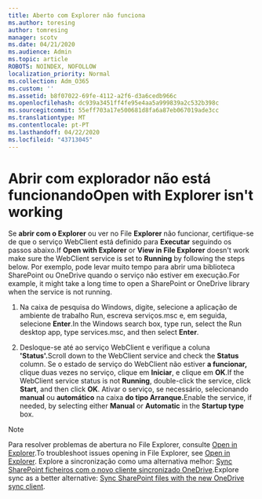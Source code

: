 ```yaml
---
title: Aberto com Explorer não funciona
ms.author: toresing
author: tomresing
manager: scotv
ms.date: 04/21/2020
ms.audience: Admin
ms.topic: article
ROBOTS: NOINDEX, NOFOLLOW
localization_priority: Normal
ms.collection: Adm_O365
ms.custom: ''
ms.assetid: b8f07022-69fe-4112-a2f6-d3a6cedb966c
ms.openlocfilehash: dc939a3451ff4fe95e4aa5a999839a2c532b398c
ms.sourcegitcommit: 55eff703a17e500681d8fa6a87eb067019ade3cc
ms.translationtype: MT
ms.contentlocale: pt-PT
ms.lasthandoff: 04/22/2020
ms.locfileid: "43713045"
---
```

# <a name="open-with-explorer-isnt-working"></a><span data-ttu-id="89edb-102">Abrir com explorador não está funcionando</span><span class="sxs-lookup"><span data-stu-id="89edb-102">Open with Explorer isn't working</span></span>

<span data-ttu-id="89edb-103">Se **abrir com o Explorer** ou ver no File **Explorer** não funcionar, certifique-se de que o serviço WebClient está definido para **Executar** seguindo os passos abaixo.</span><span class="sxs-lookup"><span data-stu-id="89edb-103">If **Open with Explorer** or **View in File Explorer** doesn't work make sure the WebClient service is set to **Running** by following the steps below.</span></span> <span data-ttu-id="89edb-104">Por exemplo, pode levar muito tempo para abrir uma biblioteca SharePoint ou OneDrive quando o serviço não estiver em execução.</span><span class="sxs-lookup"><span data-stu-id="89edb-104">For example, it might take a long time to open a SharePoint or OneDrive library when the service is not running.</span></span> 
  
1. <span data-ttu-id="89edb-105">Na caixa de pesquisa do Windows, digite, selecione a aplicação de ambiente de trabalho Run, escreva serviços.msc e, em seguida, selecione **Enter**.</span><span class="sxs-lookup"><span data-stu-id="89edb-105">In the Windows search box, type run, select the Run desktop app, type services.msc, and then select **Enter**.</span></span>
    
2. <span data-ttu-id="89edb-106">Desloque-se até ao serviço WebClient e verifique a coluna **'Status'.**</span><span class="sxs-lookup"><span data-stu-id="89edb-106">Scroll down to the WebClient service and check the **Status** column.</span></span> <span data-ttu-id="89edb-107">Se o estado de serviço do WebClient não estiver **a funcionar,** clique duas vezes no serviço, clique em **Iniciar**, e clique em **OK**.</span><span class="sxs-lookup"><span data-stu-id="89edb-107">If the WebClient service status is not **Running**, double-click the service, click **Start**, and then click **OK**.</span></span> <span data-ttu-id="89edb-108">Ativar o serviço, se necessário, selecionando **manual** ou **automático** na caixa **do tipo Arranque.**</span><span class="sxs-lookup"><span data-stu-id="89edb-108">Enable the service, if needed, by selecting either **Manual** or **Automatic** in the **Startup type** box.</span></span> 
    
> [!NOTE]
> <span data-ttu-id="89edb-109">Para resolver problemas de abertura no File Explorer, consulte [Open in Explorer](https://go.microsoft.com/fwlink/?linkid=871665).</span><span class="sxs-lookup"><span data-stu-id="89edb-109">To troubleshoot issues opening in File Explorer, see [Open in Explorer](https://go.microsoft.com/fwlink/?linkid=871665).</span></span> <span data-ttu-id="89edb-110">Explore a sincronização como uma alternativa melhor: [Sync SharePoint ficheiros com o novo cliente sincronizado OneDrive](https://go.microsoft.com/fwlink/?linkid=871666).</span><span class="sxs-lookup"><span data-stu-id="89edb-110">Explore sync as a better alternative: [Sync SharePoint files with the new OneDrive sync client](https://go.microsoft.com/fwlink/?linkid=871666).</span></span> 
  


